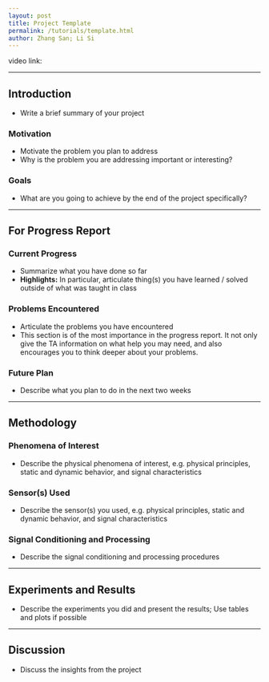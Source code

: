 ```yaml
---
layout: post
title: Project Template
permalink: /tutorials/template.html
author: Zhang San; Li Si 
---
```

video link: 

***
## Introduction 
- Write a brief summary of your project

### Motivation 
- Motivate the problem you plan to address
- Why is the problem you are addressing important or interesting?

### Goals
- What are you going to achieve by the end of the project specifically?


***
## For Progress Report
### Current Progress
- Summarize what you have done so far
- **Highlights:** In particular, articulate thing(s) you have learned / solved outside of what was taught in class

### Problems Encountered
- Articulate the problems you have encountered
- This section is of the most importance in the progress report. It not only give the TA information on what help you may need, and also encourages you to think deeper about your problems.

### Future Plan
- Describe what you plan to do in the next two weeks

***
## Methodology
### Phenomena of Interest
- Describe the physical phenomena of interest, e.g. physical principles, static and dynamic behavior, and signal characteristics


### Sensor(s) Used
- Describe the sensor(s) you used, e.g. physical principles, static and dynamic behavior, and signal characteristics
 
### Signal Conditioning and Processing 
- Describe the signal conditioning and processing procedures

***
## Experiments and Results
- Describe the experiments you did and present the results; Use tables and plots if possible

*** 

## Discussion
- Discuss the insights from the project 



